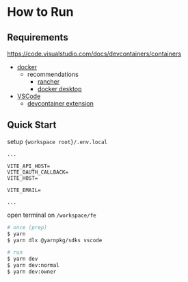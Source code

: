 # How to Run

## Requirements

https://code.visualstudio.com/docs/devcontainers/containers

- [docker](https://www.docker.com/)
  - recommendations
    - [rancher](https://www.rancher.com/)
    - [docker desktop](https://docs.docker.com/desktop/)
- [VSCode](https://code.visualstudio.com/)
  - [devcontainer extension](https://vscode.dev/github/coup-deom/fe/blob/mainte.remote-containers/extension)


## Quick Start

setup `{workspace root}/.env.local`

```
...

VITE_API_HOST=
VITE_OAUTH_CALLBACK=
VITE_HOST=

VITE_EMAIL=

...
```

open terminal on `/workspace/fe`

```zsh
# once (prep)
$ yarn
$ yarn dlx @yarnpkg/sdks vscode

# run
$ yarn dev
$ yarn dev:normal
$ yarn dev:owner
```